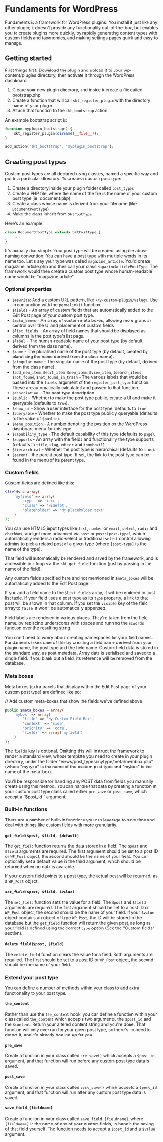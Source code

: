 # Fundaments for WordPress

Fundaments is a framework for WordPress plugins. You install it just like any other plugin; it doesn't provide any
functionality out-of-the-box, but enables you to create plugins more quickly, by rapidly generating content types with
custom fields and taxonomies, and making settings pages quick and easy to manage.

## Getting started

First things first: [Download the plugin](https://github.com/substrakt/wp-fundaments/archive/master.zip)
and upload it to your wp-content/plugins directory, then activate it through the WordPress dashboard.

1. Create your new plugin directory, and inside it create a file called bootstrap.php
2. Create a function that will call `skt_register_plugin` with the directory name of your plugin
3. Attach that function to the `skt_bootstrap` action

An example bootstrap script is:

```php
function myplugin_bootstrap() {
	skt_register_plugin(dirname(__file__));
}

add_action('skt_bootstrap', 'myplugin_bootstrap');
```

## Creating post types

Custom post types are all declared using classes, named a specific way and put in a particular directory. To create a
custom post type:

1. Create a directory inside your plugin folder called `post_types`
2. Create a PHP file, where the name of the file is the name of your custom post type (ie: document.php)
3. Create a class whose name is derived from your filename (like `DocumentPostType`)
4. Make the class inherit from `SktPostType`

Here's an example:

```php
class DocumentPostType extends SktPostType {
	...
}
```

It's actually that simple. Your post type will be created, using the above naming convention. You can have a post type with
multiple words in its name too. Let's say your type was called `magazine_article`. You'd create magazine_article.php and then call
your class `MagazineArticlePostType`. The framework would then create a custom post type whose human-readable name would be
"magazine article".

### Optional properties

- `$rewrite`: Add a custom URL pattern, like `/my-custom-plugin/%slug%`. Use in conjunction with the `permalink()` function.
- `$fields` - An array of custom fields that are automatically added to the Edit Post page of your custom post type.
- `$meta_boxes` - An array of custom meta boxes, allowing more granular control over the UI and placement of custom fields.
- `$list_fields` - An array of field names that should be displayed as columns in the post type's list page.
- `$label` - The human-readable name of your post type (by default, derived from the class name).
- `$name` - The pluralised name of the post type (by default, created by pluralising the name derived from the class name).
- `$singular_name` - The singular name of the post type (by default, derived from the class name).
- `$add_new_item`, `$edit_item`, `$new_item`, `$view_item`, `$search_items`, `$not_found`, `$not_found_in_trash` - 
 The various labels that would be passed into the `labels` argument of the `register_post_type` function. These are automatically
 calculated and passed to that function.
- `$description` - The post type description.
- `$public` - Whether to make the post type public, create a UI and make it queryable (defaults to `true`).
- `$show_ui` - Show a user interface for the post type (defaults to `true`).
- `$queryable` - Whether to make the post type publicly queryable (defaults to the value of `$public`).
- `$menu_position` - A number denoting the position on the WordPress dashboard menu for this type.
- `$capability_type` - The default capability of this type (defaults to `page`).
- `$supports` - An array with the fields and functionality the type supports (defaults to `title`, `slug`, `editor` and `thumbnail`).
- `$hierarchical` - Whether the post type is hierarchical (defaults to `true`).
- `$parent` - the parent post type. If set, the link to the post type can be found in the menu of its parent type.

### Custom fields

Custom fields are defined like this:

```php
$fields = array(
	'myfield' => array(
		'type' => 'text',
		'class' => 'widefat',
		'placeholder' => 'My placeholder text'
	)
);
```

You can use HTML5 input types like `text`, `number` or `email`, `select`, `radio` and `checkbox`, and get more advanced via
`post` or `post:[post-type]`, which automatically renders a radio-select or traditional `select` control allowing admins to pick
a related post of a given type (where `[post-type]` is the name of the type).

That field will automatically be rendered and saved by the framework, and is accessible in a loop via the
`skt_get_field` function (just by passing in the name of the field).

Any custom fields specified here and not mentioned in `$meta_boxes` will be automatically added to the Edit Post page.

If you add a field name to the `$list_fields` array, it will be rendered in post list table. If your field uses a post type as
its `type` property, a link to that post will be shown in that column. If you set the `visible` key of the field array to
`false`, it won't be automatically appended.

Field labels are rendered in various places. They're taken from the field name, by replacing underscores with spaces and running
the `ucwords` function over the resulting string.

You don't need to worry about creating namespaces for your field names. Fundaments takes care of this by creating a field name
derived from your plugin name, the post type and the field name. Custom field data is stored in the standard way, as post metadata.
Array data is serialised and saved to a single field. If you blank out a field, its reference will be removed from the database.

### Meta boxes

Meta boxes (extra panels that display within the Edit Post page of your custom post type) are defined like so:

// Add custom meta-boxes that show the fields we've defined above
```php
public $meta_boxes = array(
	'mybox' => array(
		'title' => 'My Custom Field Box',
		'context' => 'side',
		'priority' => 'core',
		'fields' => array('myfield')
	)
);
```

The `fields` key is optional. Omitting this will instruct the framework to render a standard view, whose template you need to create
in your plugin directory, under the folder "views/post_types/mytype/meta/mymbox.php" (where "mytype" is the name of the custom
post type and "mybox" is the name of the meta-box).

You'll be responsible for handling any POST data from fields you manually create using this method. You can handle that data by
creating a function in your custom post type class called either `pre_save` or `post_save`, which accept a `$post_id`` argument.

### Built-in functions

There are a number of built-in functions you can leverage to save time and deal with things like custom fields with more
granularity.

#### `get_field($post, $field, $default)`

The `get_field` function returns the data stored in a field. The `$post` and `$field` arguments are required. The first argument
should be set to a post ID or `WP_Post` object, the second should be the name of your field. You can optionally set a default
value in the third argument, which should be returned when no data is available.

If your custom field points to a post type, the actual post will be returned, as a `WP_Post` object.

#### `set_field($post, $field, $value)`

The `set_field` function sets the value for a field. The `$post` and `$field` arguments are required. The first argument
should be set to a post ID or `WP_Post` object, the second should be the name of your field. If your `$value` object contains an
object of type `WP_Post`, the ID will be stored in the database but the `get_field` function will return the given post, as long
as your field is defined using the correct `type` option (See the "Custom fields" section).

#### `delete_field($post, $field)`

The `delete_field` function clears the value for a field. Both arguments are required. The first should be set to a post ID or
`WP_Post` object, the second should be the name of your field.

### Extend your post type

You can define a number of methods within your class to add extra functionality to your post type.

#### `the_content`

Rather than use the `the_content` hook, you can define a function within your class called `the_content` which accepts two arguments,
the `$post_id` and the `$content`. Return your altered content string and you're done. That function will only ever run for your
given post type, so there's no need to detect it, and it's already hooked up for you.

#### `pre_save`

Create a function in your class called `pre_save()` which accepts a `$post_id` argument, and that function will run before any
custom post type data is saved.

#### `post_save`

Create a function in your class called `post_save()` which accepts a `$post_id` argument, and that function will run after any
custom post type data is saved.

#### `save_field_{fieldname}`

Create a function in your class called `save_field_{fieldname}`, where `{fieldname}` is the name of one of your custom fields, to
handle the saving of that field yourself. The function needs to accept a `$post_id` and a `$value` argument.